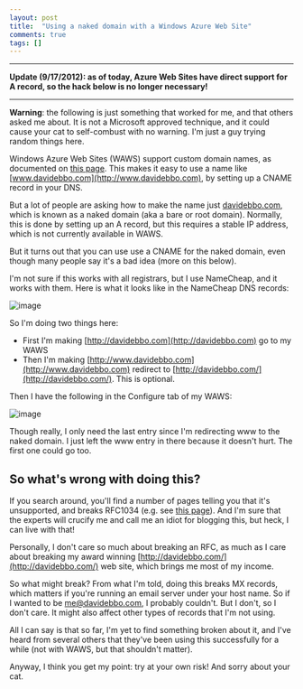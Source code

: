 ```yaml
---
layout: post
title:  "Using a naked domain with a Windows Azure Web Site"
comments: true
tags: []
---
```



****

**Update (9/17/2012): as of today, Azure Web Sites have direct support for A record, so the hack below is no longer necessary!**

****

**Warning**: the following is just something that worked for me, and that others asked me about. It is not a Microsoft approved technique, and it could cause your cat to self-combust with no warning. I'm just a guy trying random things here.



Windows Azure Web Sites (WAWS) support custom domain names, as documented on [this page](https://www.windowsazure.com/en-us/develop/net/common-tasks/custom-dns-web-site/). This makes it easy to use a name like [www.davidebbo.com](http://www.davidebbo.com), by setting up a CNAME record in your DNS.

But a lot of people are asking how to make the name just [davidebbo.com](http://davidebbo.com), which is known as a naked domain (aka a bare or root domain). Normally, this is done by setting up an A record, but this requires a stable IP address, which is not currently available in WAWS.

But it turns out that you can use use a CNAME for the naked domain, even though many people say it's a bad idea (more on this below).

I'm not sure if this works with all registrars, but I use NameCheap, and it works with them. Here is what it looks like in the NameCheap DNS records:

![image](http://lh4.ggpht.com/-wAVY5LJ2UTM/UBizU4Xgh4I/AAAAAAAADnc/PUmLE1_kCK8/image_thumb%25255B10%25255D.png?imgmax=800)

So I'm doing two things here:

- First I'm making [http://davidebbo.com](http://davidebbo.com) go to my WAWS  
- Then I'm making [http://www.davidebbo.com](http://www.davidebbo.com) redirect to [http://davidebbo.com/](http://davidebbo.com/). This is optional.



Then I have the following in the Configure tab of my WAWS:

![image](http://lh6.ggpht.com/-326gitmN5Po/UBizAcswG4I/AAAAAAAADnA/jd2qpC-CPRM/image_thumb%25255B7%25255D.png?imgmax=800)

Though really, I only need the last entry since I'm redirecting www to the naked domain. I just left the www entry in there because it doesn't hurt. The first one could go too.



## So what's wrong with doing this?

If you search around, you'll find a number of pages telling you that it's unsupported, and breaks RFC1034 (e.g. see [this page](http://superuser.com/questions/264913/cant-set-example-com-as-a-cname-record)). And I'm sure that the experts will crucify me and call me an idiot for blogging this, but heck, I can live with that!

Personally, I don't care so much about breaking an RFC, as much as I care about breaking my award winning [http://davidebbo.com/](http://davidebbo.com/) web site, which brings me most of my income.

So what might break? From what I'm told, doing this breaks MX records, which matters if you're running an email server under your host name. So if I wanted to be me@davidebbo.com, I probably couldn't. But I don't, so I don't care. It might also affect other types of records that I'm not using.

All I can say is that so far, I'm yet to find something broken about it, and I've heard from several others that they've been using this successfully for a while (not with WAWS, but that shouldn't matter).

Anyway, I think you get my point: try at your own risk! And sorry about your cat.

